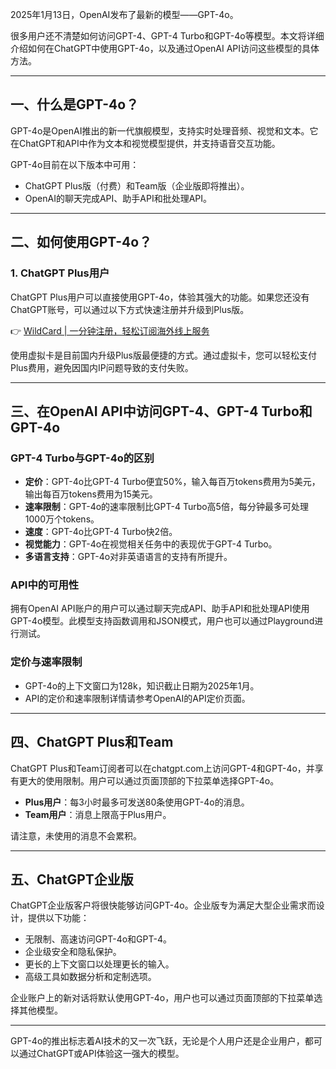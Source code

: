 2025年1月13日，OpenAI发布了最新的模型——GPT-4o。

很多用户还不清楚如何访问GPT-4、GPT-4 Turbo和GPT-4o等模型。本文将详细介绍如何在ChatGPT中使用GPT-4o，以及通过OpenAI API访问这些模型的具体方法。

---

## 一、什么是GPT-4o？

GPT-4o是OpenAI推出的新一代旗舰模型，支持实时处理音频、视觉和文本。它在ChatGPT和API中作为文本和视觉模型提供，并支持语音交互功能。

GPT-4o目前在以下版本中可用：
- ChatGPT Plus版（付费）和Team版（企业版即将推出）。
- OpenAI的聊天完成API、助手API和批处理API。

---

## 二、如何使用GPT-4o？

### 1. ChatGPT Plus用户
ChatGPT Plus用户可以直接使用GPT-4o，体验其强大的功能。如果您还没有ChatGPT账号，可以通过以下方式快速注册并升级到Plus版。

👉 [WildCard | 一分钟注册，轻松订阅海外线上服务](https://bit.ly/bewildcard)

使用虚拟卡是目前国内升级Plus版最便捷的方式。通过虚拟卡，您可以轻松支付Plus费用，避免因国内IP问题导致的支付失败。

---

## 三、在OpenAI API中访问GPT-4、GPT-4 Turbo和GPT-4o

### GPT-4 Turbo与GPT-4o的区别
- **定价**：GPT-4o比GPT-4 Turbo便宜50%，输入每百万tokens费用为5美元，输出每百万tokens费用为15美元。
- **速率限制**：GPT-4o的速率限制比GPT-4 Turbo高5倍，每分钟最多可处理1000万个tokens。
- **速度**：GPT-4o比GPT-4 Turbo快2倍。
- **视觉能力**：GPT-4o在视觉相关任务中的表现优于GPT-4 Turbo。
- **多语言支持**：GPT-4o对非英语语言的支持有所提升。

### API中的可用性
拥有OpenAI API账户的用户可以通过聊天完成API、助手API和批处理API使用GPT-4o模型。此模型支持函数调用和JSON模式，用户也可以通过Playground进行测试。

### 定价与速率限制
- GPT-4o的上下文窗口为128k，知识截止日期为2025年1月。
- API的定价和速率限制详情请参考OpenAI的API定价页面。

---

## 四、ChatGPT Plus和Team

ChatGPT Plus和Team订阅者可以在chatgpt.com上访问GPT-4和GPT-4o，并享有更大的使用限制。用户可以通过页面顶部的下拉菜单选择GPT-4o。

- **Plus用户**：每3小时最多可发送80条使用GPT-4o的消息。
- **Team用户**：消息上限高于Plus用户。

请注意，未使用的消息不会累积。

---

## 五、ChatGPT企业版

ChatGPT企业版客户将很快能够访问GPT-4o。企业版专为满足大型企业需求而设计，提供以下功能：
- 无限制、高速访问GPT-4o和GPT-4。
- 企业级安全和隐私保护。
- 更长的上下文窗口以处理更长的输入。
- 高级工具如数据分析和定制选项。

企业账户上的新对话将默认使用GPT-4o，用户也可以通过页面顶部的下拉菜单选择其他模型。

---

GPT-4o的推出标志着AI技术的又一次飞跃，无论是个人用户还是企业用户，都可以通过ChatGPT或API体验这一强大的模型。